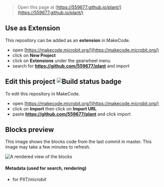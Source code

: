 
> Open this page at [https://559677.github.io/plant/](https://559677.github.io/plant/)

## Use as Extension

This repository can be added as an **extension** in MakeCode.

* open [https://makecode.microbit.org/](https://makecode.microbit.org/)
* click on **New Project**
* click on **Extensions** under the gearwheel menu
* search for **https://github.com/559677/plant** and import

## Edit this project ![Build status badge](https://github.com/559677/plant/workflows/MakeCode/badge.svg)

To edit this repository in MakeCode.

* open [https://makecode.microbit.org/](https://makecode.microbit.org/)
* click on **Import** then click on **Import URL**
* paste **https://github.com/559677/plant** and click import

## Blocks preview

This image shows the blocks code from the last commit in master.
This image may take a few minutes to refresh.

![A rendered view of the blocks](https://github.com/559677/plant/raw/master/.github/makecode/blocks.png)

#### Metadata (used for search, rendering)

* for PXT/microbit
<script src="https://makecode.com/gh-pages-embed.js"></script><script>makeCodeRender("{{ site.makecode.home_url }}", "{{ site.github.owner_name }}/{{ site.github.repository_name }}");</script>
